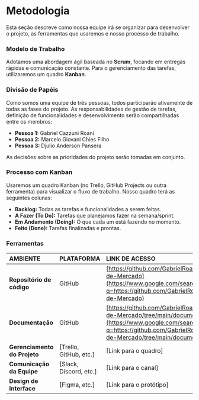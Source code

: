 # Metodologia

Esta seção descreve como nossa equipe irá se organizar para desenvolver o projeto, as ferramentas que usaremos e nosso processo de trabalho.

### Modelo de Trabalho

Adotamos uma abordagem ágil baseada no **Scrum**, focando em entregas rápidas e comunicação constante. Para o gerenciamento das tarefas, utilizaremos um quadro **Kanban**.

### Divisão de Papéis

Como somos uma equipe de três pessoas, todos participarão ativamente de todas as fases do projeto. As responsabilidades de gestão de tarefas, definição de funcionalidades e desenvolvimento serão compartilhadas entre os membros:

  * **Pessoa 1:** Gabriel Cazzuni Roani
  * **Pessoa 2:** Marcelo Giovani Chies Filho
  * **Pessoa 3:** Djulio Anderson Pansera

As decisões sobre as prioridades do projeto serão tomadas em conjunto.

### Processo com Kanban

Usaremos um quadro Kanban (no Trello, GitHub Projects ou outra ferramenta) para visualizar o fluxo de trabalho. Nosso quadro terá as seguintes colunas:

  * **Backlog:** Todas as tarefas e funcionalidades a serem feitas.
  * **A Fazer (To Do):** Tarefas que planejamos fazer na semana/sprint.
  * **Em Andamento (Doing):** O que cada um está fazendo no momento.
  * **Feito (Done):** Tarefas finalizadas e prontas.

### Ferramentas

| AMBIENTE | PLATAFORMA | LINK DE ACESSO |
| :--- | :--- | :--- |
| **Repositório de código** | GitHub | [https://github.com/GabrielRoani/Gestor-de-Mercado](https://www.google.com/search?q=https://github.com/GabrielRoani/Gestor-de-Mercado) |
| **Documentação** | GitHub | [https://github.com/GabrielRoani/Gestor-de-Mercado/tree/main/documentos](https://www.google.com/search?q=https://github.com/GabrielRoani/Gestor-de-Mercado/tree/main/documentos) |
| **Gerenciamento do Projeto** | [Trello, GitHub, etc.] | [Link para o quadro] |
| **Comunicação da Equipe** | [Slack, Discord, etc.] | [Link para o canal] |
| **Design de Interface** | [Figma, etc.] | [Link para o protótipo] |
